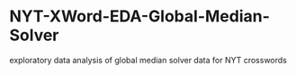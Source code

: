 # NYT-XWord-EDA-Global-Median-Solver
 exploratory data analysis of global median solver data for NYT crosswords
